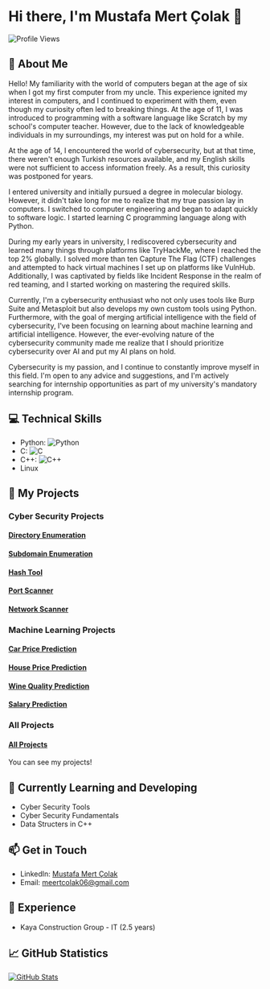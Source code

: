 # Hi there, I'm Mustafa Mert Çolak 👋

![Profile Views](https://komarev.com/ghpvc/?username=MertColakk&color=brightgreen)

## 🧠 About Me
Hello! My familiarity with the world of computers began at the age of six when I got my first computer from my uncle. This experience ignited my interest in computers, and I continued to experiment with them, even though my curiosity often led to breaking things. At the age of 11, I was introduced to programming with a software language like Scratch by my school's computer teacher. However, due to the lack of knowledgeable individuals in my surroundings, my interest was put on hold for a while.

At the age of 14, I encountered the world of cybersecurity, but at that time, there weren't enough Turkish resources available, and my English skills were not sufficient to access information freely. As a result, this curiosity was postponed for years.

I entered university and initially pursued a degree in molecular biology. However, it didn't take long for me to realize that my true passion lay in computers. I switched to computer engineering and began to adapt quickly to software logic. I started learning C programming language along with Python.

During my early years in university, I rediscovered cybersecurity and learned many things through platforms like TryHackMe, where I reached the top 2% globally. I solved more than ten Capture The Flag (CTF) challenges and attempted to hack virtual machines I set up on platforms like VulnHub. Additionally, I was captivated by fields like Incident Response in the realm of red teaming, and I started working on mastering the required skills.

Currently, I'm a cybersecurity enthusiast who not only uses tools like Burp Suite and Metasploit but also develops my own custom tools using Python. Furthermore, with the goal of merging artificial intelligence with the field of cybersecurity, I've been focusing on learning about machine learning and artificial intelligence. However, the ever-evolving nature of the cybersecurity community made me realize that I should prioritize cybersecurity over AI and put my AI plans on hold.

Cybersecurity is my passion, and I continue to constantly improve myself in this field. I'm open to any advice and suggestions, and I'm actively searching for internship opportunities as part of my university's mandatory internship program.
## 💻 Technical Skills

- Python: ![Python](https://img.shields.io/badge/Python-Advenced-blue)
- C: ![C](https://img.shields.io/badge/C-Advanced-blue)
- C++: ![C++](https://img.shields.io/badge/C++-Advanced-blue)
- Linux

## 🚀 My Projects

### Cyber Security Projects
#### [Directory Enumeration](https://github.com/MertColakk/Directory_Finder)
#### [Subdomain Enumeration](https://github.com/MertColakk/Subdomain_Finder)
#### [Hash Tool](https://github.com/MertColakk/QrNX_Hash_Tool)
#### [Port Scanner](https://github.com/MertColakk/Port_Scanner)
#### [Network Scanner](https://github.com/MertColakk/Simple_Net_Scanner)

### Machine Learning Projects
#### [Car Price Prediction](https://github.com/MertColakk/Car_Price_Prediction)
#### [House Price Prediction](https://github.com/MertColakk/House_Price_Guesser)
#### [Wine Quality Prediction](https://github.com/MertColakk/Wine_Quality)
#### [Salary Prediction](https://github.com/MertColakk/Salary_Guesser)

### All Projects
#### [All Projects](https://github.com/MertColakk?tab=repositories)

You can see my projects!

## 🌱 Currently Learning and Developing

- Cyber Security Tools 
- Cyber Security Fundamentals
- Data Structers in C++

## 📫 Get in Touch

- LinkedIn: [Mustafa Mert Çolak](https://www.linkedin.com/in/mustafa-mert-%C3%A7olak-548b3725a/)
- Email: meertcolak06@gmail.com

## 💼 Experience

- Kaya Construction Group - IT (2.5 years)

## 📈 GitHub Statistics

[![GitHub Stats](https://github-readme-stats.vercel.app/api?username=MertColakk&show_icons=true&count_private=true&hide=prs,issues&theme=radical)](https://github.com/anuraghazra/github-readme-stats)
